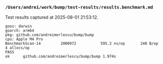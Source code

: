 ### `/Users/andrei/work/bump/test-results/results.benchmark.md` 

 Test results captured at 2025-08-01 21:53:12. 

```log
goos: darwin
goarch: arm64
pkg: github.com/andreimerlescu/bump/bump
cpu: Apple M4 Pro
BenchmarkScan-14    	 2000972	       595.2 ns/op	     248 B/op	       4 allocs/op
PASS
ok  	github.com/andreimerlescu/bump/bump	1.974s
```


